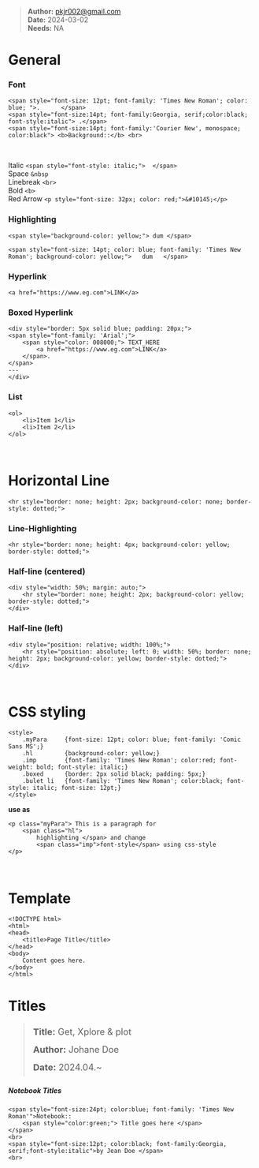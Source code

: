 > **Author:** pkjr002@gmail.com  
> **Date:** 2024-03-02   
> **Needs:** NA

# General
### Font 
```
<span style="font-size: 12pt; font-family: 'Times New Roman'; color: blue; ">.      </span>  
<span style="font-size:14pt; font-family:Georgia, serif;color:black;  font-style:italic"> .</span>  
<span style="font-size:14pt; font-family:'Courier New', monospace; color:black"> <b>Background::</b> <br>
```
<br>

Italic `<span style="font-style: italic;">  </span>`  
Space `&nbsp`  
Linebreak `<br>`  
Bold `<b>`  
Red Arrow `<p style="font-size: 32px; color: red;">&#10145;</p>`  


### Highlighting 
```
<span style="background-color: yellow;"> dum </span>
```
```
<span style="font-size: 14pt; color: blue; font-family: 'Times New Roman'; background-color: yellow;">   dum   </span>
```  


### Hyperlink
```
<a href="https://www.eg.com">LINK</a>
```

### Boxed Hyperlink
```
<div style="border: 5px solid blue; padding: 20px;">
<span style="font-family: 'Arial';">
    <span style="color: 008000;"> TEXT_HERE  
	    <a href="https://www.eg.com">LINK</a> 
    </span>.
</span>
---
</div>
```

### List
```
<ol>
    <li>Item 1</li>
    <li>Item 2</li>
</ol>
```

<br>

# Horizontal Line
```
<hr style="border: none; height: 2px; background-color: none; border-style: dotted;">
```
### Line-Highlighting
```
<hr style="border: none; height: 4px; background-color: yellow; border-style: dotted;">
```

### Half-line (centered)
```
<div style="width: 50%; margin: auto;">
    <hr style="border: none; height: 2px; background-color: yellow; border-style: dotted;">
</div>
```

### Half-line (left)
```
<div style="position: relative; width: 100%;">
    <hr style="position: absolute; left: 0; width: 50%; border: none; height: 2px; background-color: yellow; border-style: dotted;">
</div>
```

<br>

# CSS styling
```
<style>
    .myPara     {font-size: 12pt; color: blue; font-family: 'Comic Sans MS';}
    .hl         {background-color: yellow;}
    .imp        {font-family: 'Times New Roman'; color:red; font-weight: bold; font-style: italic;}
    .boxed      {border: 2px solid black; padding: 5px;}
    .bulet li   {font-family: 'Times New Roman'; color:black; font-style: italic; font-size: 12pt;}
</style>
```
**use as**  
```
<p class="myPara"> This is a paragraph for 
    <span class="hl"> 
        highlighting </span> and change 
        <span class="imp">font-style</span> using css-style
</p>
```

<br>

# Template
```
<!DOCTYPE html>
<html>
<head>
    <title>Page Title</title>
</head>
<body>
    Content goes here.
</body>
</html>
```

# Titles
<blockquote style="font-size: 18px; line-height: 2;">
  <strong>Title:</strong> Get, Xplore & plot <br>
  <strong>Author:</strong> Johane Doe <br>
  <strong>Date:</strong> 2024.04.~<br>
</blockquote>

##### Notebook Titles
```
<span style="font-size:24pt; color:blue; font-family: 'Times New Roman'">Notebook:: 
    <span style="color:green;"> Title goes here </span>
</span>
<br>
<span style="font-size:12pt; color:black; font-family:Georgia, serif;font-style:italic">by Jean Doe </span>
<br>
```
